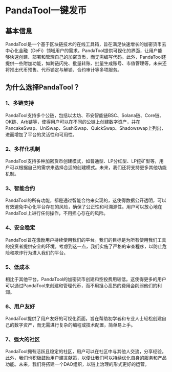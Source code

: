 
# PandaTool一键发币

## 基本信息

PandaTool是一个基于区块链技术的在线工具箱，旨在满足快速增长的加密货币去中心化金融（DeFi）领域用户的需求。PandaTool提供可视化的界面，让用户能够快速创建、部署和管理自己的加密货币，而无需编写代码。此外，PandaTool还提供一些附加功能，如跨链闪兑、批量转账、批量生成账号、市值管理等，未来还将推出代币预售、代币锁定与解锁、合约审计等多项服务。

## **为什么选择PandaTool？**

### 1、多链支持

PandaTool支持多个公链，包括以太坊、币安智能链BSC、Solana链、Core链、OK链、Arb链等，使得用户可以在不同的公链上创建数字资产，并在PancakeSwap、UniSwap、SushiSwap、QuickSwap、Shadowswap上列出，进而增加了平台的灵活性和可用性。

### 2、多样化机制

PandaTool支持多种加密货币创建模式，如普通型、LP分红型、LP挖矿型等，用户可以根据自己的需求来选择合适的创建模式。未来，我们还将支持更多其他功能机制。

### 3、智能合约

PandaTool的所有功能，都是通过智能合约来实现的，这使得数据公开透明，可以有效避免中心化平台存在的风险，确保了公正性和可溯源性。用户可以放心地在PandaTool上进行任何操作，不用担心存在的风险。

### 4、安全稳定

PandaTool旨在激励用户持续使用我们的平台。我们的目标是为所有使用我们工具的投资者提供安全的环境。考虑到这一点，我们实施了严格的审查程序，以防止危险和欺诈行为进入我们的平台。

### 5、低成本

相比于其他平台，PandaTool的加密货币创建和空投费用较低。这使得更多的用户可以通过PandaTool来创建和管理代币，而不用担心高昂的费用会削弱他们的利润。

### 6、用户友好

PandaTool提供了用户友好的可视化页面，旨在帮助初学者和专业人士轻松创建自己的数字资产，而无需进行复杂的编程或技术配置，简单易上手。

### 7、强大的社区

PandaTool拥有活跃且稳定的社区，用户可以在社区中与其他人交流，分享经验。此外，我们也积极鼓励用户建言献策，以便让我们可以持续优化自身的服务和产品功能。未来，我们将搭建一个DAO组织，以链上治理的形式更好的运营。

